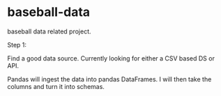 # baseball-data
baseball data related project.

Step 1: 

Find a good data source. Currently looking for either a CSV based DS or API. 

Pandas will ingest the data into pandas DataFrames. I will then take the columns and turn it into schemas. 